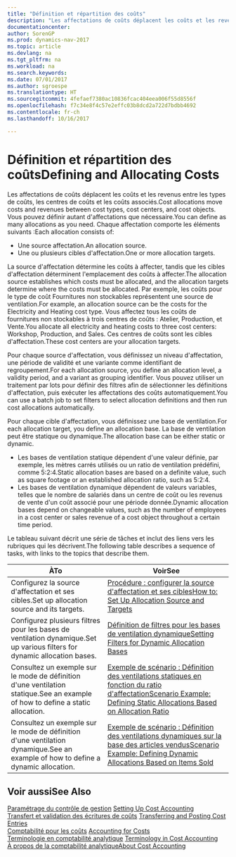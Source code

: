 ```yaml
---
title: "Définition et répartition des coûts"
description: "Les affectations de coûts déplacent les coûts et les revenus entre les types de coûts, les centres de coûts et les coûts associés. Vous pouvez définir autant d'affectations que nécessaire."
documentationcenter: 
author: SorenGP
ms.prod: dynamics-nav-2017
ms.topic: article
ms.devlang: na
ms.tgt_pltfrm: na
ms.workload: na
ms.search.keywords: 
ms.date: 07/01/2017
ms.author: sgroespe
ms.translationtype: HT
ms.sourcegitcommit: 4fefaef7380ac10836fcac404eea006f55d8556f
ms.openlocfilehash: f7c34e8f4c57e2effc03b8dcd2a722d7bdbb4692
ms.contentlocale: fr-ch
ms.lasthandoff: 10/16/2017

---
```

# <a name="defining-and-allocating-costs"></a><span data-ttu-id="e41bc-104">Définition et répartition des coûts</span><span class="sxs-lookup"><span data-stu-id="e41bc-104">Defining and Allocating Costs</span></span>
<span data-ttu-id="e41bc-105">Les affectations de coûts déplacent les coûts et les revenus entre les types de coûts, les centres de coûts et les coûts associés.</span><span class="sxs-lookup"><span data-stu-id="e41bc-105">Cost allocations move costs and revenues between cost types, cost centers, and cost objects.</span></span> <span data-ttu-id="e41bc-106">Vous pouvez définir autant d'affectations que nécessaire.</span><span class="sxs-lookup"><span data-stu-id="e41bc-106">You can define as many allocations as you need.</span></span> <span data-ttu-id="e41bc-107">Chaque affectation comporte les éléments suivants :</span><span class="sxs-lookup"><span data-stu-id="e41bc-107">Each allocation consists of:</span></span>  

-   <span data-ttu-id="e41bc-108">Une source affectation.</span><span class="sxs-lookup"><span data-stu-id="e41bc-108">An allocation source.</span></span>  
-   <span data-ttu-id="e41bc-109">Une ou plusieurs cibles d'affectation.</span><span class="sxs-lookup"><span data-stu-id="e41bc-109">One or more allocation targets.</span></span>  

<span data-ttu-id="e41bc-110">La source d'affectation détermine les coûts à affecter, tandis que les cibles d'affectation déterminent l'emplacement des coûts à affecter.</span><span class="sxs-lookup"><span data-stu-id="e41bc-110">The allocation source establishes which costs must be allocated, and the allocation targets determine where the costs must be allocated.</span></span> <span data-ttu-id="e41bc-111">Par exemple, les coûts pour le type de coût Fournitures non stockables représentent une source de ventilation.</span><span class="sxs-lookup"><span data-stu-id="e41bc-111">For example, an allocation source can be the costs for the Electricity and Heating cost type.</span></span> <span data-ttu-id="e41bc-112">Vous affectez tous les coûts de fournitures non stockables à trois centres de coûts : Atelier, Production, et Vente.</span><span class="sxs-lookup"><span data-stu-id="e41bc-112">You allocate all electricity and heating costs to three cost centers: Workshop, Production, and Sales.</span></span> <span data-ttu-id="e41bc-113">Ces centres de coûts sont les cibles d'affectation.</span><span class="sxs-lookup"><span data-stu-id="e41bc-113">These cost centers are your allocation targets.</span></span>  

<span data-ttu-id="e41bc-114">Pour chaque source d'affectation, vous définissez un niveau d'affectation, une période de validité et une variante comme identifiant de regroupement.</span><span class="sxs-lookup"><span data-stu-id="e41bc-114">For each allocation source, you define an allocation level, a validity period, and a variant as grouping identifier.</span></span> <span data-ttu-id="e41bc-115">Vous pouvez utiliser un traitement par lots pour définir des filtres afin de sélectionner les définitions d'affectation, puis exécuter les affectations des coûts automatiquement.</span><span class="sxs-lookup"><span data-stu-id="e41bc-115">You can use a batch job to set filters to select allocation definitions and then run cost allocations automatically.</span></span>  

<span data-ttu-id="e41bc-116">Pour chaque cible d'affectation, vous définissez une base de ventilation.</span><span class="sxs-lookup"><span data-stu-id="e41bc-116">For each allocation target, you define an allocation base.</span></span> <span data-ttu-id="e41bc-117">La base de ventilation peut être statique ou dynamique.</span><span class="sxs-lookup"><span data-stu-id="e41bc-117">The allocation base can be either static or dynamic.</span></span>  

-   <span data-ttu-id="e41bc-118">Les bases de ventilation statique dépendent d'une valeur définie, par exemple, les mètres carrés utilisés ou un ratio de ventilation prédéfini, comme 5:2:4.</span><span class="sxs-lookup"><span data-stu-id="e41bc-118">Static allocation bases are based on a definite value, such as square footage or an established allocation ratio, such as 5:2:4.</span></span>  
-   <span data-ttu-id="e41bc-119">Les bases de ventilation dynamique dépendent de valeurs variables, telles que le nombre de salariés dans un centre de coût ou les revenus de vente d'un coût associé pour une période donnée.</span><span class="sxs-lookup"><span data-stu-id="e41bc-119">Dynamic allocation bases depend on changeable values, such as the number of employees in a cost center or sales revenue of a cost object throughout a certain time period.</span></span>  

<span data-ttu-id="e41bc-120">Le tableau suivant décrit une série de tâches et inclut des liens vers les rubriques qui les décrivent.</span><span class="sxs-lookup"><span data-stu-id="e41bc-120">The following table describes a sequence of tasks, with links to the topics that describe them.</span></span>

|<span data-ttu-id="e41bc-121">À</span><span class="sxs-lookup"><span data-stu-id="e41bc-121">To</span></span>|<span data-ttu-id="e41bc-122">Voir</span><span class="sxs-lookup"><span data-stu-id="e41bc-122">See</span></span>|  
|--------|---------|  
|<span data-ttu-id="e41bc-123">Configurez la source d'affectation et ses cibles.</span><span class="sxs-lookup"><span data-stu-id="e41bc-123">Set up allocation source and its targets.</span></span>|[<span data-ttu-id="e41bc-124">Procédure : configurer la source d'affectation et ses cibles</span><span class="sxs-lookup"><span data-stu-id="e41bc-124">How to: Set Up Allocation Source and Targets</span></span>](finance-how-to-set-up-allocation-source-and-targets.md)|  
|<span data-ttu-id="e41bc-125">Configurez plusieurs filtres pour les bases de ventilation dynamique.</span><span class="sxs-lookup"><span data-stu-id="e41bc-125">Set up various filters for dynamic allocation bases.</span></span>|[<span data-ttu-id="e41bc-126">Définition de filtres pour les bases de ventilation dynamique</span><span class="sxs-lookup"><span data-stu-id="e41bc-126">Setting Filters for Dynamic Allocation Bases</span></span>](finance-setting-filters-for-dynamic-allocation-bases.md)|  
|<span data-ttu-id="e41bc-127">Consultez un exemple sur le mode de définition d'une ventilation statique.</span><span class="sxs-lookup"><span data-stu-id="e41bc-127">See an example of how to define a static allocation.</span></span>|[<span data-ttu-id="e41bc-128">Exemple de scénario : Définition des ventilations statiques en fonction du ratio d'affectation</span><span class="sxs-lookup"><span data-stu-id="e41bc-128">Scenario Example: Defining Static Allocations Based on Allocation Ratio</span></span>](finance-scenario-example-defining-static-allocations-based-on-allocation-ratio.md)|  
|<span data-ttu-id="e41bc-129">Consultez un exemple sur le mode de définition d'une ventilation dynamique.</span><span class="sxs-lookup"><span data-stu-id="e41bc-129">See an example of how to define a dynamic allocation.</span></span>|[<span data-ttu-id="e41bc-130">Exemple de scénario : Définition des ventilations dynamiques sur la base des articles vendus</span><span class="sxs-lookup"><span data-stu-id="e41bc-130">Scenario Example: Defining Dynamic Allocations Based on Items Sold</span></span>](finance-scenario-example-defining-dynamic-allocations-based-on-items-sold.md)|  

## <a name="see-also"></a><span data-ttu-id="e41bc-131">Voir aussi</span><span class="sxs-lookup"><span data-stu-id="e41bc-131">See Also</span></span>  
 <span data-ttu-id="e41bc-132">[Paramétrage du contrôle de gestion](finance-set-up-cost-accounting.md) </span><span class="sxs-lookup"><span data-stu-id="e41bc-132">[Setting Up Cost Accounting](finance-set-up-cost-accounting.md) </span></span>  
 <span data-ttu-id="e41bc-133">[Transfert et validation des écritures de coûts](finance-transfer-and-post-cost-entries.md) </span><span class="sxs-lookup"><span data-stu-id="e41bc-133">[Transferring and Posting Cost Entries](finance-transfer-and-post-cost-entries.md) </span></span>  
 <span data-ttu-id="e41bc-134">[Comptabilité pour les coûts](finance-manage-cost-accounting.md) </span><span class="sxs-lookup"><span data-stu-id="e41bc-134">[Accounting for Costs](finance-manage-cost-accounting.md) </span></span>  
 <span data-ttu-id="e41bc-135">[Terminologie en comptabilité analytique](finance-terminology-in-cost-accounting.md) </span><span class="sxs-lookup"><span data-stu-id="e41bc-135">[Terminology in Cost Accounting](finance-terminology-in-cost-accounting.md) </span></span>  
 [<span data-ttu-id="e41bc-136">À propos de la comptabilité analytique</span><span class="sxs-lookup"><span data-stu-id="e41bc-136">About Cost Accounting</span></span>](finance-about-cost-accounting.md)


